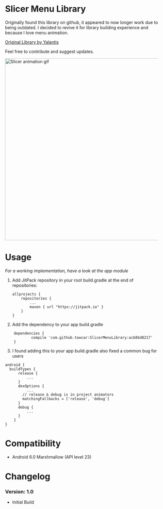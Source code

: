 # Slicer Menu Library

Originally found this library on github, it appeared to now longer work due to being outdated. I decided to revive it for library building experience and because I love menu animation.

[Original Library by Yalantis](https://github.com/Yalantis/GuillotineMenu-Android)

Feel free to contribute and suggest updates.

<img src="https://d13yacurqjgara.cloudfront.net/users/495792/screenshots/2113314/draft-03.gif" alt="Slicer animation gif" style="width:800;height:600">


# Usage

*For a working implementation, have a look at the app module*
1. Add JitPack repository in your root build.gradle at the end of repositories:

    ~~~
    allprojects {
        repositories {
            ...
            maven { url "https://jitpack.io" }
        }
    }

    ~~~

2. Add the dependency to your app build.gradle

~~~
   	dependencies {
	        compile 'com.github.towcar:SlicerMenuLibrary:acb8bd8217'
	}

~~~

3. I found adding this to your app build.gradle also fixed a common bug for users
~~~
android {
  buildTypes {
      release {
          ...
      }
      dexOptions {
          ...
        // release & debug is in project animators
        matchingFallbacks = ['release', 'debug']
      }
      debug {
          ...
      }
    }
}
~~~

# Compatibility
  
  * Android 6.0 Marshmallow (API level 23)
  
# Changelog

### Version: 1.0

  * Initial Build
 

